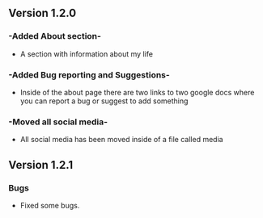 ## Version 1.2.0

### -Added About section-
- A section with information about my life

### -Added Bug reporting and Suggestions-
- Inside of the about page there are two links to two google docs where you can report a bug or suggest to add something 

### -Moved all social media-
- All social media has been moved inside of a file called media

## Version 1.2.1

### Bugs
- Fixed some bugs.